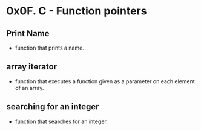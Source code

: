 # 0x0F. C - Function pointers

## Print Name
- function that prints a name.

## array iterator
- function that executes a function given as a parameter on each element of an array.

## searching for an integer
- function that searches for an integer.
